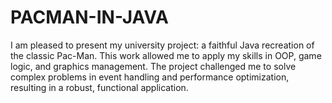 # PACMAN-IN-JAVA
I am pleased to present my university project: a faithful Java recreation of the classic Pac-Man. This work allowed me to apply my skills in OOP, game logic, and graphics management. The project challenged me to solve complex problems in event handling and performance optimization, resulting in a robust, functional application.
